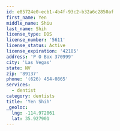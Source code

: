 ```yaml
---
id: e85724e0-ecb1-4b4f-93c2-b32a6c2850af
first_name: Yen
middle_name: Shiu
last_name: Shih
license_type: DDS
license_number: '5611'
license_status: Active
license_expiration: '42185'
address: 'P O Box 370999'
city: 'Las Vegas'
state: NV
zip: '89137'
phone: '(626) 454-0865'
services:
  - dentist
category: dentists
title: 'Yen Shih'
_geoloc:
  lng: -114.972061
  lat: 35.927901
---
```

